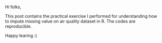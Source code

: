Hi folks, 

This post contains the practical exercise I performed for understanding how to impute missing value on air quality dataset in R. 
The codes are reproducible. 

Happy learing :)
